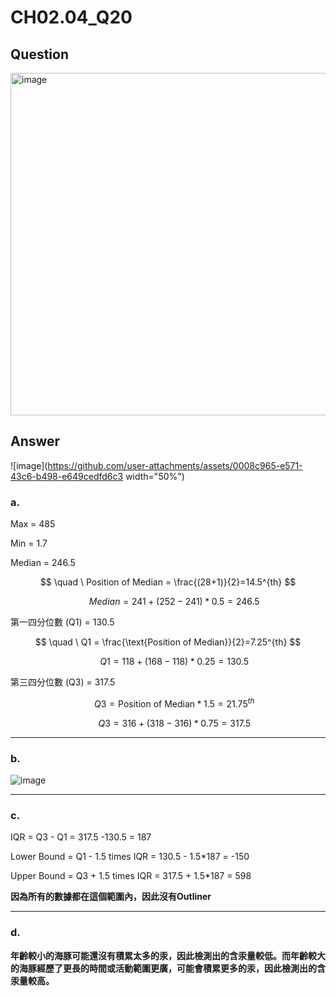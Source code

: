 # CH02.04_Q20

## Question
<img width="548" alt="image" src="https://github.com/user-attachments/assets/9e5b2616-cf7c-466a-887e-b5a4d8673ed1">

## Answer  


![image](https://github.com/user-attachments/assets/0008c965-e571-43c6-b498-e649cedfd6c3 width="50%")

### a.

Max = 485 

Min = 1.7  

Median = 246.5  

$$ \quad \ Position of Median = \frac{(28+1)}{2}=14.5^{th} $$  

$$ \quad \ Median = 241 + (252 - 241)*0.5 = 246.5 $$  

第一四分位數 (Q1) = 130.5  

$$ \quad \ Q1 = \frac{\text{Position of Median}}{2}=7.25^{th} $$

$$ \quad \ Q1 = 118 + (168 - 118)*0.25 = 130.5 $$

   
第三四分位數 (Q3) = 317.5

$$ \quad \ Q3 = {\text{Position of Median}}*1.5=21.75^{th} $$

$$ \quad \ Q3 = 316 + (318-316)*0.75 = 317.5 $$

---

### b.

![image](https://github.com/user-attachments/assets/ff18d943-f4d5-4016-95fe-916404256ed9)


---

### c.

IQR = Q3 - Q1 = 317.5 -130.5 = 187

Lower Bound = Q1 - 1.5 times IQR = 130.5 - 1.5*187 = -150

Upper Bound = Q3 + 1.5 times IQR = 317.5 + 1.5*187 = 598

**因為所有的數據都在這個範圍內，因此沒有Outliner**

---

### d.

**年齡較小的海豚可能還沒有積累太多的汞，因此檢測出的含汞量較低。而年齡較大的海豚經歷了更長的時間或活動範圍更廣，可能會積累更多的汞，因此檢測出的含汞量較高。**


